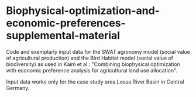 # Biophysical-optimization-and-economic-preferences-supplemental-material
Code and exemplarly input data for the SWAT agronomy model (social value of agricultural production) and the Bird Habitat model (social value of biodiversity)
as used in Kaim et al.: "Combining biophysical optimization with economic preference analysis for agricultural land use allocation".

Input data works only for the case study area Lossa River Basin in Central Germany.
